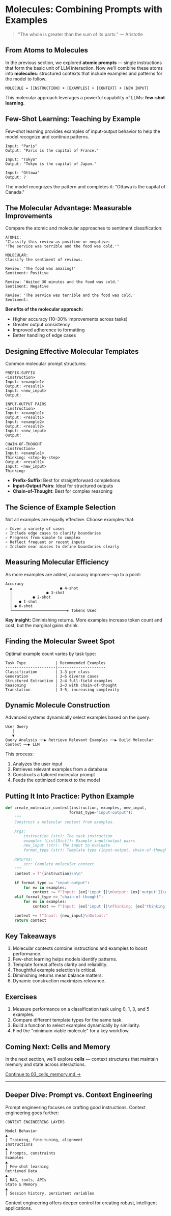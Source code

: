 # Molecules: Combining Prompts with Examples

> "The whole is greater than the sum of its parts." — Aristotle

## From Atoms to Molecules

In the previous section, we explored **atomic prompts** — single instructions that form the basic unit of LLM interaction. Now we'll combine these atoms into **molecules**: structured contexts that include examples and patterns for the model to follow.

```
MOLECULE = [INSTRUCTION] + [EXAMPLES] + [CONTEXT] + [NEW INPUT]
```

This molecular approach leverages a powerful capability of LLMs: **few-shot learning**.

## Few-Shot Learning: Teaching by Example

Few-shot learning provides examples of input-output behavior to help the model recognize and continue patterns.

```
Input: "Paris"
Output: "Paris is the capital of France."

Input: "Tokyo"
Output: "Tokyo is the capital of Japan."

Input: "Ottawa"
Output: ?
```

The model recognizes the pattern and completes it: "Ottawa is the capital of Canada."

## The Molecular Advantage: Measurable Improvements

Compare the atomic and molecular approaches to sentiment classification:

```
ATOMIC:
"Classify this review as positive or negative:
'The service was terrible and the food was cold.'"

MOLECULAR:
Classify the sentiment of reviews.

Review: 'The food was amazing!'
Sentiment: Positive

Review: 'Waited 30 minutes and the food was cold.'
Sentiment: Negative

Review: 'The service was terrible and the food was cold.'
Sentiment:
```

**Benefits of the molecular approach:**

* Higher accuracy (10–30% improvements across tasks)
* Greater output consistency
* Improved adherence to formatting
* Better handling of edge cases

## Designing Effective Molecular Templates

Common molecular prompt structures:

```
PREFIX-SUFFIX
<instruction>
Input: <example1>
Output: <result1>
Input: <new_input>
Output:

INPUT-OUTPUT PAIRS
<instruction>
Input: <example1>
Output: <result1>
Input: <example2>
Output: <result2>
Input: <new_input>
Output:

CHAIN-OF-THOUGHT
<instruction>
Input: <example1>
Thinking: <step-by-step>
Output: <result1>
Input: <new_input>
Thinking:
```

* **Prefix-Suffix**: Best for straightforward completions
* **Input-Output Pairs**: Ideal for structured outputs
* **Chain-of-Thought**: Best for complex reasoning

## The Science of Example Selection

Not all examples are equally effective. Choose examples that:

```
✓ Cover a variety of cases
✓ Include edge cases to clarify boundaries
✓ Progress from simple to complex
✓ Reflect frequent or recent inputs
✓ Include near misses to define boundaries clearly
```

## Measuring Molecular Efficiency

As more examples are added, accuracy improves—up to a point:

```
Accuracy
  ▲                     ● 4-shot
  │               ● 3-shot
  │         ● 2-shot
  │   ● 1-shot
  │ ● 0-shot
  └────────────────────────► Tokens Used
```

**Key insight:** Diminishing returns. More examples increase token count and cost, but the marginal gains shrink.

## Finding the Molecular Sweet Spot

Optimal example count varies by task type:

```
Task Type             | Recommended Examples
----------------------|---------------------
Classification        | 1–3 per class
Generation            | 2–5 diverse cases
Structured Extraction | 2–4 full-field examples
Reasoning             | 2–3 with chain-of-thought
Translation           | 3–5, increasing complexity
```

## Dynamic Molecule Construction

Advanced systems dynamically select examples based on the query:

```
User Query
   │
   ▼
Query Analysis ──▶ Retrieve Relevant Examples ──▶ Build Molecular Context ──▶ LLM
```

This process:

1. Analyzes the user input
2. Retrieves relevant examples from a database
3. Constructs a tailored molecular prompt
4. Feeds the optimized context to the model

## Putting It Into Practice: Python Example

```python
def create_molecular_context(instruction, examples, new_input,
                            format_type="input-output"):
    """
    Construct a molecular context from examples.

    Args:
        instruction (str): The task instruction
        examples (List[Dict]): Example input/output pairs
        new_input (str): The input to evaluate
        format_type (str): Template type (input-output, chain-of-thought)

    Returns:
        str: Complete molecular context
    """
    context = f"{instruction}\n\n"

    if format_type == "input-output":
        for ex in examples:
            context += f"Input: {ex['input']}\nOutput: {ex['output']}\n\n"
    elif format_type == "chain-of-thought":
        for ex in examples:
            context += f"Input: {ex['input']}\nThinking: {ex['thinking']}\nOutput: {ex['output']}\n\n"

    context += f"Input: {new_input}\nOutput:"
    return context
```

## Key Takeaways

1. Molecular contexts combine instructions and examples to boost performance.
2. Few-shot learning helps models identify patterns.
3. Template format affects clarity and reliability.
4. Thoughtful example selection is critical.
5. Diminishing returns mean balance matters.
6. Dynamic construction maximizes relevance.

## Exercises

1. Measure performance on a classification task using 0, 1, 3, and 5 examples.
2. Compare different template types for the same task.
3. Build a function to select examples dynamically by similarity.
4. Find the "minimum viable molecule" for a key workflow.

## Coming Next: Cells and Memory

In the next section, we'll explore **cells** — context structures that maintain memory and state across interactions.

[Continue to 03\_cells\_memory.md →](03_cells_memory.md)

---

## Deeper Dive: Prompt vs. Context Engineering

Prompt engineering focuses on crafting good instructions. Context engineering goes further:

```
CONTEXT ENGINEERING LAYERS

Model Behavior
▲
│ Training, fine-tuning, alignment
Instructions
▲
│ Prompts, constraints
Examples
▲
│ Few-shot learning
Retrieved Data
▲
│ RAG, tools, APIs
State & Memory
▲
│ Session history, persistent variables
```

Context engineering offers deeper control for creating robust, intelligent applications.
